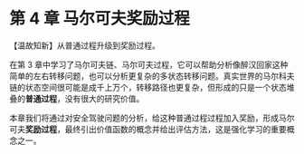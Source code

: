 
# 第 4 章 马尔可夫奖励过程

【温故知新】从普通过程升级到奖励过程。

在第 3 章中学习了马尔可夫链、马尔可夫过程，它可以帮助分析像醉汉回家这种简单的左右转移问题，也可以分析更复杂的多状态转移问题。真实世界的马尔科夫链的状态空间很可能是成千上万个，转移路径也更复杂，但形成的只是一个状态堆叠的**普通过程**，没有很大的研究价值。

本章我们将通过对安全驾驶问题的分析，给这种普通过程过程加入奖励，形成马尔可夫**奖励过程**，最终引出价值函数的概念并给出评估方法，这是强化学习的重要概念之一。

